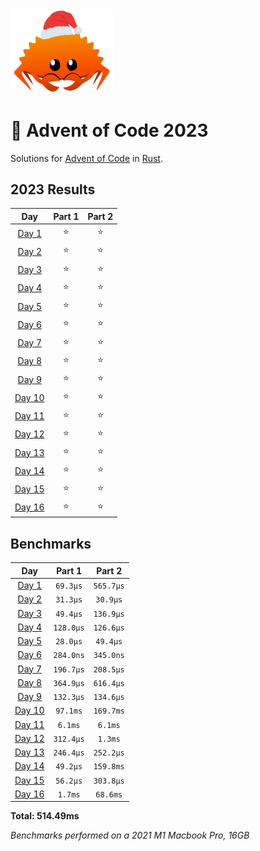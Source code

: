 <img src="./.assets/christmas_ferris.png" width="164">

# 🎄 Advent of Code 2023

Solutions for [Advent of Code](https://adventofcode.com/) in [Rust](https://www.rust-lang.org/).

<!--- advent_readme_stars table --->
## 2023 Results

| Day | Part 1 | Part 2 |
| :---: | :---: | :---: |
| [Day 1](https://adventofcode.com/2023/day/1) | ⭐ | ⭐ |
| [Day 2](https://adventofcode.com/2023/day/2) | ⭐ | ⭐ |
| [Day 3](https://adventofcode.com/2023/day/3) | ⭐ | ⭐ |
| [Day 4](https://adventofcode.com/2023/day/4) | ⭐ | ⭐ |
| [Day 5](https://adventofcode.com/2023/day/5) | ⭐ | ⭐ |
| [Day 6](https://adventofcode.com/2023/day/6) | ⭐ | ⭐ |
| [Day 7](https://adventofcode.com/2023/day/7) | ⭐ | ⭐ |
| [Day 8](https://adventofcode.com/2023/day/8) | ⭐ | ⭐ |
| [Day 9](https://adventofcode.com/2023/day/9) | ⭐ | ⭐ |
| [Day 10](https://adventofcode.com/2023/day/10) | ⭐ | ⭐ |
| [Day 11](https://adventofcode.com/2023/day/11) | ⭐ | ⭐ |
| [Day 12](https://adventofcode.com/2023/day/12) | ⭐ | ⭐ |
| [Day 13](https://adventofcode.com/2023/day/13) | ⭐ | ⭐ |
| [Day 14](https://adventofcode.com/2023/day/14) | ⭐ | ⭐ |
| [Day 15](https://adventofcode.com/2023/day/15) | ⭐ | ⭐ |
| [Day 16](https://adventofcode.com/2023/day/16) | ⭐ | ⭐ |
<!--- advent_readme_stars table --->

<!--- benchmarking table --->
## Benchmarks

| Day | Part 1 | Part 2 |
| :---: | :---: | :---:  |
| [Day 1](./src/bin/01.rs) | `69.3µs` | `565.7µs` |
| [Day 2](./src/bin/02.rs) | `31.3µs` | `30.9µs` |
| [Day 3](./src/bin/03.rs) | `49.4µs` | `136.9µs` |
| [Day 4](./src/bin/04.rs) | `128.0µs` | `126.6µs` |
| [Day 5](./src/bin/05.rs) | `28.0µs` | `49.4µs` |
| [Day 6](./src/bin/06.rs) | `284.0ns` | `345.0ns` |
| [Day 7](./src/bin/07.rs) | `196.7µs` | `208.5µs` |
| [Day 8](./src/bin/08.rs) | `364.9µs` | `616.4µs` |
| [Day 9](./src/bin/09.rs) | `132.3µs` | `134.6µs` |
| [Day 10](./src/bin/10.rs) | `97.1ms` | `169.7ms` |
| [Day 11](./src/bin/11.rs) | `6.1ms` | `6.1ms` |
| [Day 12](./src/bin/12.rs) | `312.4µs` | `1.3ms` |
| [Day 13](./src/bin/13.rs) | `246.4µs` | `252.2µs` |
| [Day 14](./src/bin/14.rs) | `49.2µs` | `159.8ms` |
| [Day 15](./src/bin/15.rs) | `56.2µs` | `303.8µs` |
| [Day 16](./src/bin/16.rs) | `1.7ms` | `68.6ms` |

**Total: 514.49ms**
<!--- benchmarking table --->
*Benchmarks performed on a 2021 M1 Macbook Pro, 16GB*
